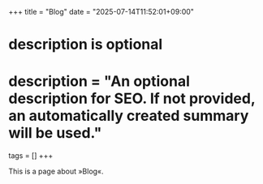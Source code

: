 +++
title = "Blog"
date = "2025-07-14T11:52:01+09:00"

#
# description is optional
#
# description = "An optional description for SEO. If not provided, an automatically created summary will be used."

tags = []
+++

This is a page about »Blog«.
